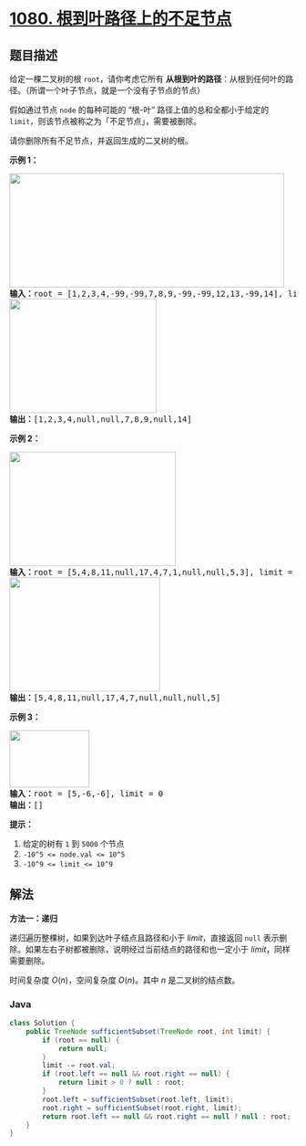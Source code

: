# [1080. 根到叶路径上的不足节点](https://leetcode.cn/problems/insufficient-nodes-in-root-to-leaf-paths)

## 题目描述

<p>给定一棵二叉树的根 <code>root</code>，请你考虑它所有&nbsp;<strong>从根到叶的路径</strong>：从根到任何叶的路径。（所谓一个叶子节点，就是一个没有子节点的节点）</p>

<p>假如通过节点 <code>node</code> 的每种可能的 &ldquo;根-叶&rdquo; 路径上值的总和全都小于给定的 <code>limit</code>，则该节点被称之为「不足节点」，需要被删除。</p>

<p>请你删除所有不足节点，并返回生成的二叉树的根。</p>

<p><strong>示例 1：</strong></p>

<pre><strong><img alt="" src="https://fastly.jsdelivr.net/gh/doocs/leetcode@main/solution/1000-1099/1080.Insufficient%20Nodes%20in%20Root%20to%20Leaf%20Paths/images/insufficient-1.png" style="height: 200px; width: 482px;">
输入：</strong>root = [1,2,3,4,-99,-99,7,8,9,-99,-99,12,13,-99,14], limit = 1
<strong><img alt="" src="https://fastly.jsdelivr.net/gh/doocs/leetcode@main/solution/1000-1099/1080.Insufficient%20Nodes%20in%20Root%20to%20Leaf%20Paths/images/insufficient-2.png" style="height: 200px; width: 258px;">
输出：</strong>[1,2,3,4,null,null,7,8,9,null,14]
</pre>

<p><strong>示例 2：</strong></p>

<pre><strong><img alt="" src="https://fastly.jsdelivr.net/gh/doocs/leetcode@main/solution/1000-1099/1080.Insufficient%20Nodes%20in%20Root%20to%20Leaf%20Paths/images/insufficient-3.png" style="height: 200px; width: 292px;">
输入：</strong>root = [5,4,8,11,null,17,4,7,1,null,null,5,3], limit = 22
<strong><img alt="" src="https://fastly.jsdelivr.net/gh/doocs/leetcode@main/solution/1000-1099/1080.Insufficient%20Nodes%20in%20Root%20to%20Leaf%20Paths/images/insufficient-4.png" style="height: 200px; width: 264px;">
输出：</strong>[5,4,8,11,null,17,4,7,null,null,null,5]</pre>

<p><strong>示例 3：</strong></p>

<pre><strong><img alt="" src="https://fastly.jsdelivr.net/gh/doocs/leetcode@main/solution/1000-1099/1080.Insufficient%20Nodes%20in%20Root%20to%20Leaf%20Paths/images/insufficient-5.png" style="height: 100px; width: 140px;">
输入：</strong>root = [5,-6,-6], limit = 0<strong>
输出：</strong>[]</pre>

<p><strong>提示：</strong></p>

<ol>
	<li>给定的树有&nbsp;<code>1</code>&nbsp;到&nbsp;<code>5000</code>&nbsp;个节点</li>
	<li><code>-10^5&nbsp;&lt;= node.val &lt;= 10^5</code></li>
	<li><code>-10^9 &lt;= limit&nbsp;&lt;= 10^9</code></li>
</ol>

## 解法

**方法一：递归**

递归遍历整棵树，如果到达叶子结点且路径和小于 $limit$，直接返回 `null` 表示删除。如果左右子树都被删除，说明经过当前结点的路径和也一定小于 $limit$，同样需要删除。

时间复杂度 $O(n)$，空间复杂度 $O(n)$。其中 $n$ 是二叉树的结点数。

### **Java**

```java
class Solution {
    public TreeNode sufficientSubset(TreeNode root, int limit) {
        if (root == null) {
            return null;
        }
        limit -= root.val;
        if (root.left == null && root.right == null) {
            return limit > 0 ? null : root;
        }
        root.left = sufficientSubset(root.left, limit);
        root.right = sufficientSubset(root.right, limit);
        return root.left == null && root.right == null ? null : root;
    }
}
```
